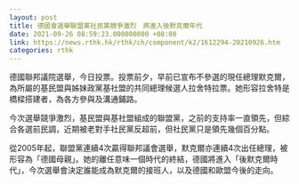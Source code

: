 ```yaml
---
layout: post
title: 德國會選舉聯盟黨社民黨競爭激烈　將進入後默克爾年代
date: 2021-09-26 08:59:23.000000000 +08:00
link: https://news.rthk.hk/rthk/ch/component/k2/1612294-20210926.htm
categories: rthk
---
```


德國聯邦議院選舉，今日投票。投票前夕，早前已宣布不參選的現任總理默克爾，為所屬的基民盟與姊妹政黨基社盟的共同總理候選人拉舍特拉票。她形容拉舍特是橋樑搭建者，為各方參與及溝通鋪路。 

今次選舉競爭激烈，基民盟與基社盟組成的聯盟黨，之前的支持率一直領先，但綜合各選前民調，近期被老對手社民黨反超前，但社民黨只是領先幾個百分點。

從2005年起，聯盟黨連續4次贏得聯邦議會選舉，默克爾亦連續4次出任總理，被形容為「德國母親」。她的離任意味一個時代的終結，德國將進入「後默克爾時代」，今次選舉會決定誰能成為默克爾的接班人，以及德國和歐盟今後的走向。
